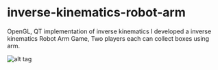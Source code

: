 # inverse-kinematics-robot-arm
OpenGL, QT implementation of inverse kinematics
I developed a inverse kinematics Robot Arm Game, Two players each can collect boxes using arm.

![alt tag](https://raw.githubusercontent.com/miltonbd/inverse-kinematics-robot-arm/screen_shots/dasboard.png)
